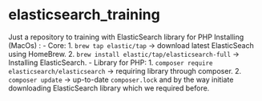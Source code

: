 # elasticsearch_training
Just a repository to training with ElasticSearch library for PHP
Installing (MacOs) : 
	- Core:
		1. `brew tap elastic/tap` -> download latest ElasticSeach using HomeBrew.
		2. `brew install elastic/tap/elasticsearch-full` -> Installing ElasticSearch.
	- Library for PHP:
		1. `composer require elasticsearch/elasticsearch`  -> requiring library through composer.
		2. `composer update` -> up-to-date `composer.lock` and by the way initiate downloading ElasticSearch library which we required before.
